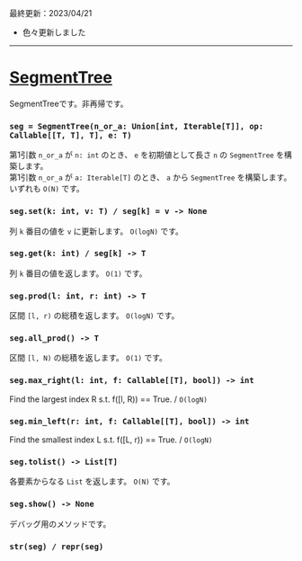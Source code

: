 最終更新：2023/04/21
- 色々更新しました  

_____
# [SegmentTree](https://github.com/titanium-22/Library_py/blob/main/DataStructures/SegmentTree/SegmentTree.py)
SegmentTreeです。非再帰です。

### ```seg = SegmentTree(n_or_a: Union[int, Iterable[T]], op: Callable[[T, T], T], e: T)```  
第1引数 `n_or_a` が `n: int` のとき、 `e` を初期値として長さ `n` の `SegmentTree` を構築します。  
第1引数 `n_or_a` が `a: Iterable[T]` のとき、 `a` から `SegmentTree` を構築します。  
いずれも `O(N)` です。

### ```seg.set(k: int, v: T) / seg[k] = v -> None```
列 `k` 番目の値を `v` に更新します。 `O(logN)` です。

### ```seg.get(k: int) / seg[k] -> T```  
列 `k` 番目の値を返します。 `O(1)` です。

### ```seg.prod(l: int, r: int) -> T```  
区間 `[l, r)` の総積を返します。 `O(logN)` です。

### ```seg.all_prod() -> T```  
区間 `[l, N)` の総積を返します。 `O(1)` です。

### ```seg.max_right(l: int, f: Callable[[T], bool]) -> int```  
Find the largest index R s.t. f([l, R)) == True. /  `O(logN)`

### ```seg.min_left(r: int, f: Callable[[T], bool]) -> int```  
Find the smallest index L s.t. f([L, r)) == True. /  `O(logN)`

### ```seg.tolist() -> List[T]```
各要素からなる `List` を返します。 `O(N)` です。

### ```seg.show() -> None```
デバッグ用のメソッドです。

### ```str(seg) / repr(seg)```

